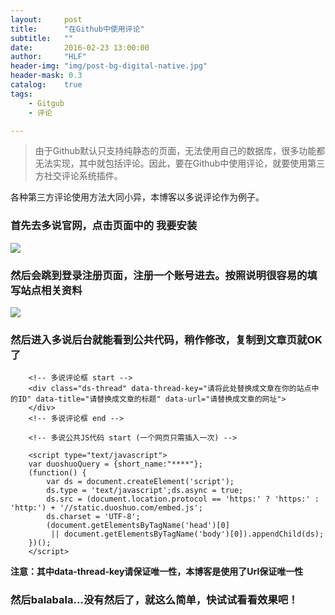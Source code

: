 ```yaml
---
layout:     post
title:      "在Github中使用评论"
subtitle:   ""
date:       2016-02-23 13:00:00
author:     "HLF"
header-img: "img/post-bg-digital-native.jpg"
header-mask: 0.3
catalog:    true
tags:
    - Gitgub
    - 评论

---
```


>由于Github默认只支持纯静态的页面，无法使用自己的数据库，很多功能都无法实现，其中就包括评论。因此，要在Github中使用评论，就要使用第三方社交评论系统插件。

各种第三方评论使用方法大同小异，本博客以多说评论作为例子。

### 首先去多说官网，点击页面中的 我要安装

![](http://hlfshy.github.io/img/in-post/woyaoanzhuang.jpg)

### 然后会跳到登录注册页面，注册一个账号进去。按照说明很容易的填写站点相关资料

 ![](http://hlfshy.github.io/img/in-post/duoshuo-reg.jpg)

### 然后进入多说后台就能看到公共代码，稍作修改，复制到文章页就OK了

		<!-- 多说评论框 start -->
		<div class="ds-thread" data-thread-key="请将此处替换成文章在你的站点中的ID" data-title="请替换成文章的标题" data-url="请替换成文章的网址">
		</div>
		<!-- 多说评论框 end -->

		<!-- 多说公共JS代码 start (一个网页只需插入一次) -->

		<script type="text/javascript">
		var duoshuoQuery = {short_name:"****"};
		(function() {
			var ds = document.createElement('script');
			ds.type = 'text/javascript';ds.async = true;
			ds.src = (document.location.protocol == 'https:' ? 'https:' : 'http:') + '//static.duoshuo.com/embed.js';
			ds.charset = 'UTF-8';
			(document.getElementsByTagName('head')[0]
			 || document.getElementsByTagName('body')[0]).appendChild(ds);
		})();
		</script>

**注意：其中data-thread-key请保证唯一性，本博客是使用了Url保证唯一性**


### 然后balabala...没有然后了，就这么简单，快试试看看效果吧！







